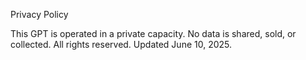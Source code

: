 Privacy Policy

This GPT is operated in a private capacity. No data is shared, sold, or collected. All rights reserved. Updated June 10, 2025.
